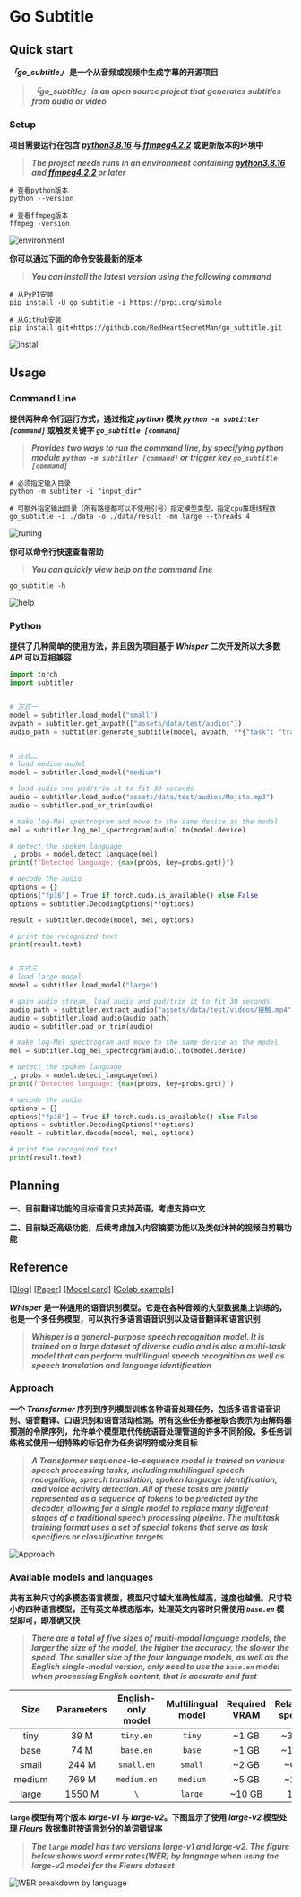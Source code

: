 # Go Subtitle



## Quick start

***「go_subtitle」* 是一个从音频或视频中生成字幕的开源项目**

> ***「go_subtitle」 is an open source project that generates subtitles from audio or video***



### Setup

**项目需要运行在包含 *[python3.8.16](https://www.python.org/downloads/release/python-3816/)* 与 *[ffmpeg4.2.2](https://ffmpeg.org/download.html#releases)* 或更新版本的环境中**

> ***The project needs runs in an environment containing [python3.8.16](https://www.python.org/downloads/release/python-3816/) and [ffmpeg4.2.2](https://ffmpeg.org/download.html#releases) or later***

```shell
# 查看python版本
python --version

# 查看ffmpeg版本
ffmpeg -version
```

![environment](./assets/environment.png)



**你可以通过下面的命令安装最新的版本**

> ***You can install the latest version using the following command***

```shell
# 从PyPI安装
pip install -U go_subtitle -i https://pypi.org/simple

# 从GitHub安装
pip install git+https://github.com/RedHeartSecretMan/go_subtitle.git
```

![install](./assets/install.png)



## Usage

### Command Line

**提供两种命令行运行方式，通过指定 *python* 模块 *`python -m subtitler [command]`* 或触发关键字 *`go_subtitle [command]`***

> ***Provides two ways to run the command line, by specifying python module `python -m subtitler [command]` or trigger key `go_subtitle [command]`***

```shell
# 必须指定输入目录
python -m subtiter -i "input_dir"

# 可额外指定输出目录（所有路径都可以不使用引号）指定模型类型，指定cpu推理线程数
go_subtitle -i ./data -o ./data/result -mn large --threads 4 
```

![runing](./assets/runing.png)



**你可以命令行快速查看帮助**

> ***You can quickly view help on the command line***

```shell
go_subtitle -h
```

![help](./assets/help.png)



### Python

**提供了几种简单的使用方法，并且因为项目基于 *Whisper* 二次开发所以大多数 *API* 可以互相兼容**

```python
import torch
import subtitler


# 方式一
model = subtitler.load_model("small")
avpath = subtitler.get_avpath(["assets/data/test/audios"])
audio_path = subtitler.generate_subtitle(model, avpath, **{"task": "translate"})


# 方式二
# load medium model
model = subtitler.load_model("medium")

# load audio and pad/trim it to fit 30 seconds
audio = subtitler.load_audio("assets/data/test/audios/Mojito.mp3")
audio = subtitler.pad_or_trim(audio)

# make log-Mel spectrogram and move to the same device as the model
mel = subtitler.log_mel_spectrogram(audio).to(model.device)

# detect the spoken language
_, probs = model.detect_language(mel)
print(f"Detected language: {max(probs, key=probs.get)}")

# decode the audio
options = {}
options["fp16"] = True if torch.cuda.is_available() else False
options = subtitler.DecodingOptions(**options)

result = subtitler.decode(model, mel, options)

# print the recognized text
print(result.text)


# 方式三
# load large model
model = subtitler.load_model("large")

# gain audio stream, load audio and pad/trim it to fit 30 seconds
audio_path = subtitler.extract_audio("assets/data/test/videos/接触.mp4")
audio = subtitler.load_audio(audio_path)
audio = subtitler.pad_or_trim(audio)

# make log-Mel spectrogram and move to the same device as the model
mel = subtitler.log_mel_spectrogram(audio).to(model.device)

# detect the spoken language
_, probs = model.detect_language(mel)
print(f"Detected language: {max(probs, key=probs.get)}")

# decode the audio
options = {}
options["fp16"] = True if torch.cuda.is_available() else False
options = subtitler.DecodingOptions(**options)
result = subtitler.decode(model, mel, options)

# print the recognized text
print(result.text)
```



## Planning

**一、目前翻译功能的目标语言只支持英语，考虑支持中文**

**二、目前缺乏高级功能，后续考虑加入内容摘要功能以及类似沐神的视频自剪辑功能**



## Reference

[[Blog]](https://openai.com/blog/whisper)
[[Paper]](https://arxiv.org/abs/2212.04356)
[[Model card]](https://github.com/openai/whisper/blob/main/model-card.md)
[[Colab example]](https://colab.research.google.com/github/openai/whisper/blob/master/notebooks/LibriSpeech.ipynb)

***Whisper* 是一种通用的语音识别模型。它是在各种音频的大型数据集上训练的，也是一个多任务模型，可以执行多语言语音识别以及语音翻译和语言识别**

> ***Whisper is a general-purpose speech recognition model. It is trained on a large dataset of diverse audio and is also a multi-task model that can perform multilingual speech recognition as well as speech translation and language identification***



### Approach

**一个 *Transformer* 序列到序列模型训练各种语音处理任务，包括多语言语音识别、语音翻译、口语识别和语音活动检测。所有这些任务都被联合表示为由解码器预测的令牌序列，允许单个模型取代传统语音处理管道的许多不同阶段。多任务训练格式使用一组特殊的标记作为任务说明符或分类目标**

> ***A Transformer sequence-to-sequence model is trained on various speech processing tasks, including multilingual speech recognition, speech translation, spoken language identification, and voice activity detection. All of these tasks are jointly represented as a sequence of tokens to be predicted by the decoder, allowing for a single model to replace many different stages of a traditional speech processing pipeline. The multitask training format uses a set of special tokens that serve as task specifiers or classification targets***

![Approach](./assets/approach.png)



### Available models and languages

**共有五种尺寸的多模态语言模型，模型尺寸越大准确性越高，速度也越慢。尺寸较小的四种语言模型，还有英文单模态版本，处理英文内容时只需使用 *`base.en`* 模型即可，即准确又快**

> ***There are a total of five sizes of multi-modal language models, the larger the size of the model, the higher the accuracy, the slower the speed. The smaller size of the four language models, as well as the English single-modal version, only need to use the `base.en` model when processing English content, that is accurate and fast***


|  Size  | Parameters | English-only model | Multilingual model | Required VRAM | Relative speed |
| :----: | :--------: | :----------------: | :----------------: | :-----------: | :------------: |
|  tiny  |    39 M    |     `tiny.en`      |       `tiny`       |     ~1 GB     |      ~32x      |
|  base  |    74 M    |     `base.en`      |       `base`       |     ~1 GB     |      ~16x      |
| small  |   244 M    |     `small.en`     |      `small`       |     ~2 GB     |      ~6x       |
| medium |   769 M    |    `medium.en`     |      `medium`      |     ~5 GB     |      ~2x       |
| large  |   1550 M   |        `\`         |      `large`       |    ~10 GB     |       1x       |



**`large` 模型有两个版本 *large-v1* 与 *large-v2*。下图显示了使用 *large-v2* 模型处理 *Fleurs* 数据集时按语言划分的单词错误率**

> ***The `large` model has two versions large-v1 and  large-v2. The figure below shows word error rates(WER) by language when using the large-v2 model for the Fleurs dataset***

![WER breakdown by language](./assets/language-breakdown.svg)

